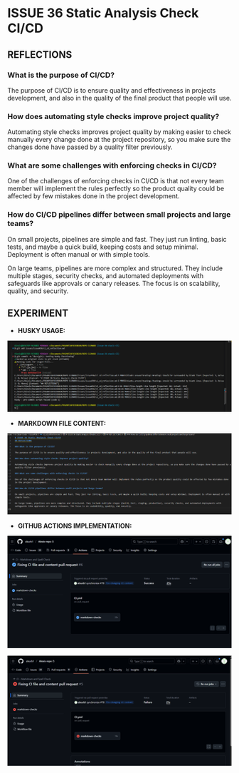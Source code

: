 # ISSUE 36 Static Analysis Check CI/CD

## REFLECTIONS

### What is the purpose of CI/CD?

The purpose of CI/CD is to ensure quality and effectiveness in projects development,
and also in the quality of the final product that people will use.

### How does automating style checks improve project quality?

Automating style checks improves project quality by making easier to check manually
every change done at the project repository, so you make sure the changes
done have passed by a quality filter previously.

### What are some challenges with enforcing checks in CI/CD?

One of the challenges of enforcing checks in CI/CD is that not every team member
will implement the rules perfectly so the product quality could be affected by few
mistakes done in the project development.

### How do CI/CD pipelines differ between small projects and large teams?

On small projects, pipelines are simple and fast. They just run linting, basic tests,
and maybe a quick build, keeping costs and setup minimal. Deployment is often manual
or with simple tools.

On large teams, pipelines are more complex and structured. They include multiple
stages, security checks, and automated deployments with safeguards like approvals
or canary releases. The focus is on scalability, quality, and security.

## EXPERIMENT

- **HUSKY USAGE:**

![Husky Usage](assets/1.png)

- **MARKDOWN FILE CONTENT:**

![Markdown Content](assets/2.png)

- **GITHUB ACTIONS IMPLEMENTATION:**

![Github Actions Content](assets/3.png)

![Github Actions Content](assets/4.png)

